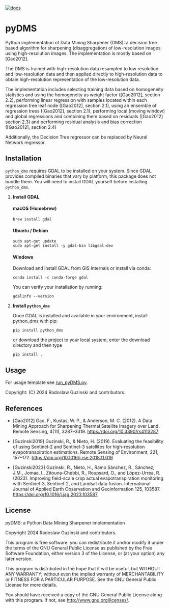 [![docs](https://img.shields.io/badge/Docs-Github%20Pages-blue)](https://radosuav.github.io/pyDMS/)
# pyDMS

Python implementation of Data Mining Sharpener (DMS): a decision tree based algorithm for
sharpening (disaggregation) of low-resolution images using high-resolution images.
The implementation is mostly based on [Gao2012].

The DMS is trained with high-resolution data resampled to
    low resolution and low-resolution data and then applied
    directly to high-resolution data to obtain high-resolution representation
    of the low-resolution data.

The implementation includes selecting training data based on homogeneity
    statistics and using the homogeneity as weight factor ([Gao2012], section 2.2),
    performing linear regression with samples located within each regression
    tree leaf node ([Gao2012], section 2.1), using an ensemble of regression trees
    ([Gao2012], section 2.1), performing local (moving window) and global regressions and
    combining them based on residuals ([Gao2012] section 2.3) and performing residual
    analysis and bias correction ([Gao2012], section 2.4)

Additionally, the Decision Tree regressor can be replaced by Neural Network regressor.

## Installation
```python_dms``` requires GDAL to be installed on your system.
Since GDAL provides compiled binaries that vary by platform, this package does not bundle them. You will need to install GDAL yourself before installing ```python_dms```.

1. **Install GDAL**
    #### macOS (Homebrew)
    ```
    brew install gdal
    ```
    #### Ubuntu / Debian
    ```
    sudo apt-get update
    sudo apt-get install -y gdal-bin libgdal-dev
    ```
    #### Windows
    Download and install GDAL from GIS Internals or install via conda:
    ```
    conda install -c conda-forge gdal
    ``` 

    You can verify your installation by running:
    ```
    gdalinfo --version
    ``` 

2. **Install ```python_dms```**

    Once GDAL is installed and available in your environment, install python_dms with pip:
    ```
    pip install python_dms
    ```

    or download the project to your local system, enter the download directory and then type

    `pip install .`

## Usage
For usage template see [run_pyDMS.py](/run_pyDMS.py).

Copyright: (C) 2024 Radoslaw Guzinski and contributors.

## References

* [Gao2012] Gao, F., Kustas, W. P., & Anderson, M. C. (2012). A Data
       Mining Approach for Sharpening Thermal Satellite Imagery over Land.
       Remote Sensing, 4(11), 3287–3319. https://doi.org/10.3390/rs4113287

* [Guzinski2019] Guzinski, R., & Nieto, H. (2019). Evaluating the feasibility of using Sentinel-2 and Sentinel-3 satellites for high-resolution evapotranspiration estimations. Remote Sensing of Environment, 221, 157–172. https://doi.org/10.1016/j.rse.2018.11.019

* [Guzinski2023] Guzinski, R., Nieto, H., Ramo Sánchez, R., Sánchez, J.M., Jomaa, I., Zitouna-Chebbi, R., Roupsard, O., and López-Urrea, R. (2023). Improving field-scale crop actual evapotranspiration monitoring with Sentinel-3, Sentinel-2, and Landsat data fusion. International Journal of Applied Earth Observation and Geoinformation 125, 103587. https://doi.org/10.1016/j.jag.2023.103587


## License

pyDMS: a Python Data Mining Sharpener implementation

Copyright 2024 Radoslaw Guzinski and contributors.

This program is free software: you can redistribute it and/or modify
it under the terms of the GNU General Public License as published by
the Free Software Foundation, either version 3 of the License, or
(at your option) any later version.

This program is distributed in the hope that it will be useful,
but WITHOUT ANY WARRANTY; without even the implied warranty of
MERCHANTABILITY or FITNESS FOR A PARTICULAR PURPOSE.  See the
GNU General Public License for more details.

You should have received a copy of the GNU General Public License
along with this program.  If not, see <http://www.gnu.org/licenses/>.
